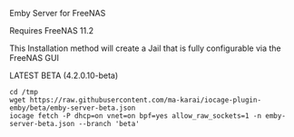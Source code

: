 Emby Server for FreeNAS

Requires FreeNAS 11.2

This Installation method will create a Jail that is fully configurable via the FreeNAS GUI

LATEST BETA (4.2.0.10-beta)

    cd /tmp
    wget https://raw.githubusercontent.com/ma-karai/iocage-plugin-emby/beta/emby-server-beta.json
    iocage fetch -P dhcp=on vnet=on bpf=yes allow_raw_sockets=1 -n emby-server-beta.json --branch 'beta'  


